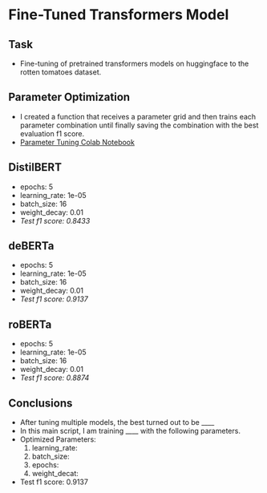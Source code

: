 # Fine-Tuned Transformers Model

## Task
* Fine-tuning of pretrained transformers models on huggingface 
to the rotten tomatoes dataset. 

## Parameter Optimization
* I created a function that receives a parameter grid and then trains 
each parameter combination until finally saving the combination with 
the best evaluation f1 score.
* [Parameter Tuning Colab Notebook](https://colab.research.google.com/drive/1vtNBEbhre3c0S_qnfLrE6SJ96LSM6jkd?usp=sharing)

## DistilBERT
* epochs: 5
* learning_rate: 1e-05
* batch_size: 16
* weight_decay: 0.01
* *Test f1 score: 0.8433*

## deBERTa
* epochs: 5
* learning_rate: 1e-05
* batch_size: 16
* weight_decay: 0.01
* *Test f1 score: 0.9137*

## roBERTa
* epochs: 5
* learning_rate: 1e-05
* batch_size: 16
* weight_decay: 0.01
* *Test f1 score: 0.8874*

## Conclusions
* After tuning multiple models, the best turned out to be ____
* In this main script, I am training ____ with the following parameters.
* Optimized Parameters:
  1. learning_rate: 
  2. batch_size:  
  3. epochs: 
  4. weight_decat:
* Test f1 score: 0.9137
